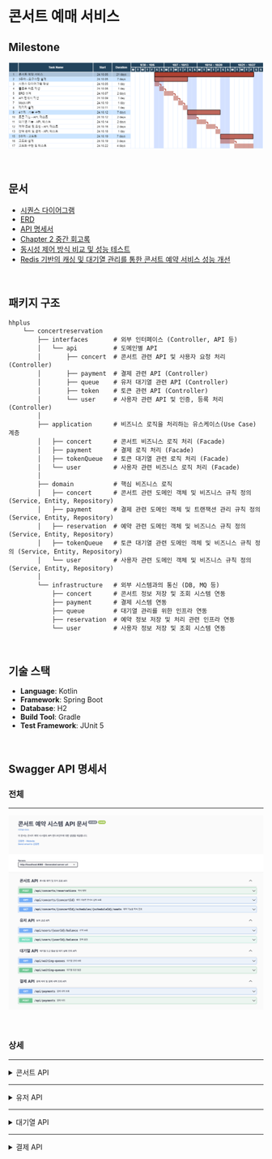# 콘서트 예매 서비스

## Milestone
![hhplus-gantt.drawio.png](src/main/resources/images/hhplus-gantt.drawio.png)

<br/>

## 문서

- [시퀀스 다이어그램](docs/sequence_diagram.md)
- [ERD](docs/erd.md)
- [API 명세서](docs/api_specification.md)
- [Chapter 2 중간 회고록](https://eastshine12.tistory.com/67)
- [동시성 제어 방식 비교 및 성능 테스트](https://eastshine12.tistory.com/68)
- [Redis 기반의 캐싱 및 대기열 관리를 통한 콘서트 예약 서비스 성능 개선](https://eastshine12.tistory.com/69)

<br/>

## 패키지 구조

```
hhplus
    └── concertreservation
        ├── interfaces       # 외부 인터페이스 (Controller, API 등)
        │   └── api          # 도메인별 API
        │       ├── concert  # 콘서트 관련 API 및 사용자 요청 처리 (Controller)
        │       ├── payment  # 결제 관련 API (Controller)
        │       ├── queue    # 유저 대기열 관련 API (Controller)
        │       ├── token    # 토큰 관련 API (Controller)
        │       └── user     # 사용자 관련 API 및 인증, 등록 처리 (Controller)
        │   
        ├── application      # 비즈니스 로직을 처리하는 유스케이스(Use Case) 계층
        │   ├── concert      # 콘서트 비즈니스 로직 처리 (Facade)
        │   ├── payment      # 결제 로직 처리 (Facade)               
        │   ├── tokenQueue   # 토큰 대기열 관련 로직 처리 (Facade)
        │   └── user         # 사용자 관련 비즈니스 로직 처리 (Facade)
        │   
        ├── domain           # 핵심 비즈니스 로직
        │   ├── concert      # 콘서트 관련 도메인 객체 및 비즈니스 규칙 정의 (Service, Entity, Repository)
        │   ├── payment      # 결제 관련 도메인 객체 및 트랜잭션 관리 규칙 정의 (Service, Entity, Repository)
        │   ├── reservation  # 예약 관련 도메인 객체 및 비즈니스 규칙 정의 (Service, Entity, Repository)
        │   ├── tokenQueue   # 토큰 대기열 관련 도메인 객체 및 비즈니스 규칙 정의 (Service, Entity, Repository)
        │   └── user         # 사용자 관련 도메인 객체 및 비즈니스 규칙 정의 (Service, Entity, Repository)
        │   
        └── infrastructure   # 외부 시스템과의 통신 (DB, MQ 등)
            ├── concert      # 콘서트 정보 저장 및 조회 시스템 연동
            ├── payment      # 결제 시스템 연동
            ├── queue        # 대기열 관리를 위한 인프라 연동
            ├── reservation  # 예약 정보 저장 및 처리 관련 인프라 연동
            └── user         # 사용자 정보 저장 및 조회 시스템 연동

```

<br/>

## 기술 스택

- **Language**: Kotlin
- **Framework**: Spring Boot
- **Database**: H2
- **Build Tool**: Gradle
- **Test Framework**: JUnit 5

<br/>

## Swagger API 명세서

### 전체

---

![swagger-full.png](src/main/resources/images/swagger/swagger-full.png)

<br/>

### 상세

---

<details>
<summary>콘서트 API</summary>

![swagger-concert-1.png](src/main/resources/images/swagger/swagger-concert-1.png)
![swagger-concert-2.png](src/main/resources/images/swagger/swagger-concert-2.png)
![swagger-concert-3.png](src/main/resources/images/swagger/swagger-concert-3.png)
![swagger-concert-4.png](src/main/resources/images/swagger/swagger-concert-4.png)
![swagger-concert-5.png](src/main/resources/images/swagger/swagger-concert-5.png)
![swagger-concert-6.png](src/main/resources/images/swagger/swagger-concert-6.png)

</details>

---

<details>
<summary>유저 API</summary>

![swagger-user-1.png](src/main/resources/images/swagger/swagger-user-1.png)
![swagger-user-2.png](src/main/resources/images/swagger/swagger-user-2.png)
![swagger-user-3.png](src/main/resources/images/swagger/swagger-user-3.png)
![swagger-user-4.png](src/main/resources/images/swagger/swagger-user-4.png)

</details>

---

<details>
<summary>대기열 API</summary>

![swagger-queue-1.png](src/main/resources/images/swagger/swagger-queue-1.png)
![swagger-queue-2.png](src/main/resources/images/swagger/swagger-queue-2.png)
![swagger-queue-3.png](src/main/resources/images/swagger/swagger-queue-3.png)
![swagger-queue-4.png](src/main/resources/images/swagger/swagger-queue-4.png)

</details>

---

<details>
<summary>결제 API</summary>

![swagger-payment-1.png](src/main/resources/images/swagger/swagger-payment-1.png)
![swagger-payment-2.png](src/main/resources/images/swagger/swagger-payment-2.png)
![swagger-payment-3.png](src/main/resources/images/swagger/swagger-payment-3.png)
![swagger-payment-4.png](src/main/resources/images/swagger/swagger-payment-4.png)

</details>


<br/><br/>